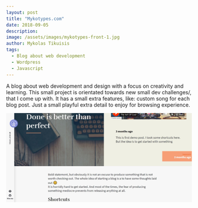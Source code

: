 ```yaml
---
layout: post
title: "Mykotypes.com"
date: 2018-09-05
description: 
image: /assets/images/mykotypes-front-1.jpg
author: Mykolas Tikuisis
tags: 
  - Blog about web development
  - Wordpress
  - Javascript
---
```

A blog about web development and design with a focus on creativity and learning. This small project is orientated towards new small dev challenges/, that I come up with. It has a small extra features, like: custom song for each blog post. Just a small playful extra detail to enjoy for browsing experience. 


![Placeholder](/assets/images/mykotypes-2.jpg)

